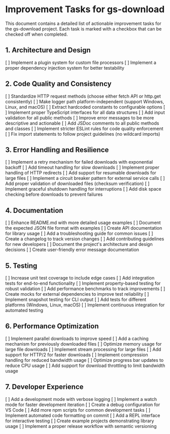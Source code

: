 # Improvement Tasks for gs-download

This document contains a detailed list of actionable improvement tasks for the gs-download project. Each task is marked with a checkbox that can be checked off when completed.

## 1. Architecture and Design

[ ] Implement a plugin system for custom file processors
[ ] Implement a proper dependency injection system for better testability

## 2. Code Quality and Consistency

[ ] Standardize HTTP request methods (choose either fetch API or http.get consistently)
[ ] Make logger path platform-independent (support Windows, Linux, and macOS)
[ ] Extract hardcoded constants to configurable options
[ ] Implement proper TypeScript interfaces for all data structures
[ ] Add input validation for all public methods
[ ] Improve error messages to be more descriptive and actionable
[ ] Add JSDoc comments to all public methods and classes
[ ] Implement stricter ESLint rules for code quality enforcement
[ ] Fix import statements to follow project guidelines (no wildcard imports)

## 3. Error Handling and Resilience

[ ] Implement a retry mechanism for failed downloads with exponential backoff
[ ] Add timeout handling for slow downloads
[ ] Implement proper handling of HTTP redirects
[ ] Add support for resumable downloads for large files
[ ] Implement a circuit breaker pattern for external service calls
[ ] Add proper validation of downloaded files (checksum verification)
[ ] Implement graceful shutdown handling for interruptions
[ ] Add disk space checking before downloads to prevent failures

## 4. Documentation

[ ] Enhance README.md with more detailed usage examples
[ ] Document the expected JSON file format with examples
[ ] Create API documentation for library usage
[ ] Add a troubleshooting guide for common issues
[ ] Create a changelog to track version changes
[ ] Add contributing guidelines for new developers
[ ] Document the project's architecture and design decisions
[ ] Create user-friendly error message documentation

## 5. Testing

[ ] Increase unit test coverage to include edge cases
[ ] Add integration tests for end-to-end functionality
[ ] Implement property-based testing for robust validation
[ ] Add performance benchmarks to track improvements
[ ] Create mocks for external dependencies to improve test reliability
[ ] Implement snapshot testing for CLI output
[ ] Add tests for different platforms (Windows, Linux, macOS)
[ ] Implement continuous integration for automated testing

## 6. Performance Optimization

[ ] Implement parallel downloads to improve speed
[ ] Add a caching mechanism for previously downloaded files
[ ] Optimize memory usage for large file downloads
[ ] Implement stream processing for large files
[ ] Add support for HTTP/2 for faster downloads
[ ] Implement compression handling for reduced bandwidth usage
[ ] Optimize progress bar updates to reduce CPU usage
[ ] Add support for download throttling to limit bandwidth usage

## 7. Developer Experience

[ ] Add a development mode with verbose logging
[ ] Implement a watch mode for faster development iteration
[ ] Create a debug configuration for VS Code
[ ] Add more npm scripts for common development tasks
[ ] Implement automated code formatting on commit
[ ] Add a REPL interface for interactive testing
[ ] Create example projects demonstrating library usage
[ ] Implement a proper release workflow with semantic versioning